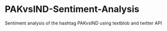 # PAKvsIND-Sentiment-Analysis
Sentiment analysis of the hashtag PAKvsIND using textblob and twitter API

